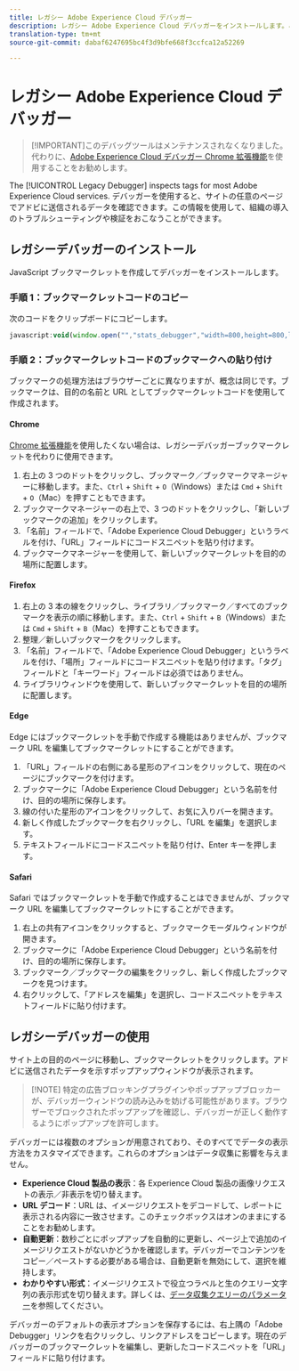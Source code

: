 ```yaml
---
title: レガシー Adobe Experience Cloud デバッガー
description: レガシー Adobe Experience Cloud デバッガーをインストールします。このデバッガーは、Analytics、Target、Advertising Cloud、ID サービス、DTM および Launch のタグを調べます。
translation-type: tm+mt
source-git-commit: dabaf6247695bc4f3d9bfe668f3ccfca12a52269

---
```



# レガシー Adobe Experience Cloud デバッガー

>[!IMPORTANT]このデバッグツールはメンテナンスされなくなりました。代わりに、[Adobe Experience Cloud デバッガー Chrome 拡張機能](https://docs.adobe.com/content/help/ja-JP/debugger/using/experience-cloud-debugger.html)を使用することをお勧めします。

The [!UICONTROL Legacy Debugger] inspects tags for most Adobe Experience Cloud services. デバッガーを使用すると、サイトの任意のページでアドビに送信されるデータを確認できます。この情報を使用して、組織の導入のトラブルシューティングや検証をおこなうことができます。

## レガシーデバッガーのインストール

JavaScript ブックマークレットを作成してデバッガーをインストールします。

### 手順 1：ブックマークレットコードのコピー

次のコードをクリップボードにコピーします。

```JavaScript
javascript:void(window.open("","stats_debugger","width=800,height=800,location=0,menubar=0,status=1,toolbar=0,resizable=1,scrollbars=1").document.write("<script language=\"JavaScript\" id=dbg src=\"https://www.adobetag.com/d1/digitalpulsedebugger/live/DPD.js\"></"+"script>"+"<script language=\"JavaScript\">window.focus();</script>"));
```

### 手順 2：ブックマークレットコードのブックマークへの貼り付け

ブックマークの処理方法はブラウザーごとに異なりますが、概念は同じです。ブックマークは、目的の名前と URL としてブックマークレットコードを使用して作成されます。

#### Chrome

[Chrome 拡張機能](https://docs.adobe.com/content/help/ja-JP/debugger/using/experience-cloud-debugger.html)を使用したくない場合は、レガシーデバッガーブックマークレットを代わりに使用できます。

1. 右上の 3 つのドットをクリックし、ブックマーク／ブックマークマネージャーに移動します。また、`Ctrl` + `Shift` + `O`（Windows）または `Cmd` + `Shift` + `O`（Mac）を押すこともできます。
2. ブックマークマネージャーの右上で、3 つのドットをクリックし、「新しいブックマークの追加」をクリックします。
3. 「名前」フィールドで、「Adobe Experience Cloud Debugger」というラベルを付け、「URL」フィールドにコードスニペットを貼り付けます。
4. ブックマークマネージャーを使用して、新しいブックマークレットを目的の場所に配置します。

#### Firefox

1. 右上の 3 本の線をクリックし、ライブラリ／ブックマーク／すべてのブックマークを表示の順に移動します。また、`Ctrl` + `Shift` + `B`（Windows）または `Cmd` + `Shift` + `B`（Mac）を押すこともできます。
2. 整理／新しいブックマークをクリックします。
3. 「名前」フィールドで、「Adobe Experience Cloud Debugger」というラベルを付け、「場所」フィールドにコードスニペットを貼り付けます。「タグ」フィールドと「キーワード」フィールドは必須ではありません。
4. ライブラリウィンドウを使用して、新しいブックマークレットを目的の場所に配置します。

#### Edge

Edge にはブックマークレットを手動で作成する機能はありませんが、ブックマーク URL を編集してブックマークレットにすることができます。

1. 「URL」フィールドの右側にある星形のアイコンをクリックして、現在のページにブックマークを付けます。
2. ブックマークに「Adobe Experience Cloud Debugger」という名前を付け、目的の場所に保存します。
3. 線の付いた星形のアイコンをクリックして、お気に入りバーを開きます。
4. 新しく作成したブックマークを右クリックし、「URL を編集」を選択します。
5. テキストフィールドにコードスニペットを貼り付け、Enter キーを押します。

#### Safari

Safari ではブックマークレットを手動で作成することはできませんが、ブックマーク URL を編集してブックマークレットにすることができます。

1. 右上の共有アイコンをクリックすると、ブックマークモーダルウィンドウが開きます。
2. ブックマークに「Adobe Experience Cloud Debugger」という名前を付け、目的の場所に保存します。
3. ブックマーク／ブックマークの編集をクリックし、新しく作成したブックマークを見つけます。
4. 右クリックして、「アドレスを編集」を選択し、コードスニペットをテキストフィールドに貼り付けます。

## レガシーデバッガーの使用

サイト上の目的のページに移動し、ブックマークレットをクリックします。アドビに送信されたデータを示すポップアップウィンドウが表示されます。

>[!NOTE] 特定の広告ブロッキングプラグインやポップアップブロッカーが、デバッガーウィンドウの読み込みを妨げる可能性があります。ブラウザーでブロックされたポップアップを確認し、デバッガーが正しく動作するようにポップアップを許可します。

デバッガーには複数のオプションが用意されており、そのすべてでデータの表示方法をカスタマイズできます。これらのオプションはデータ収集に影響を与えません。

* **Experience Cloud 製品の表示**：各 Experience Cloud 製品の画像リクエストの表示／非表示を切り替えます。
* **URL デコード**：URL は、イメージリクエストをデコードして、レポートに表示される内容に一致させます。このチェックボックスはオンのままにすることをお勧めします。
* **自動更新**：数秒ごとにポップアップを自動的に更新し、ページ上で追加のイメージリクエストがないかどうかを確認します。デバッガーでコンテンツをコピー／ペーストする必要がある場合は、自動更新を無効にして、選択を維持します。
* **わかりやすい形式**：イメージリクエストで役立つラベルと生のクエリー文字列の表示形式を切り替えます。詳しくは、[データ収集クエリーのパラメーター](query-parameters.md)を参照してください。

デバッガーのデフォルトの表示オプションを保存するには、右上隅の「Adobe Debugger」リンクを右クリックし、リンクアドレスをコピーします。現在のデバッガーのブックマークレットを編集し、更新したコードスニペットを「URL」フィールドに貼り付けます。
